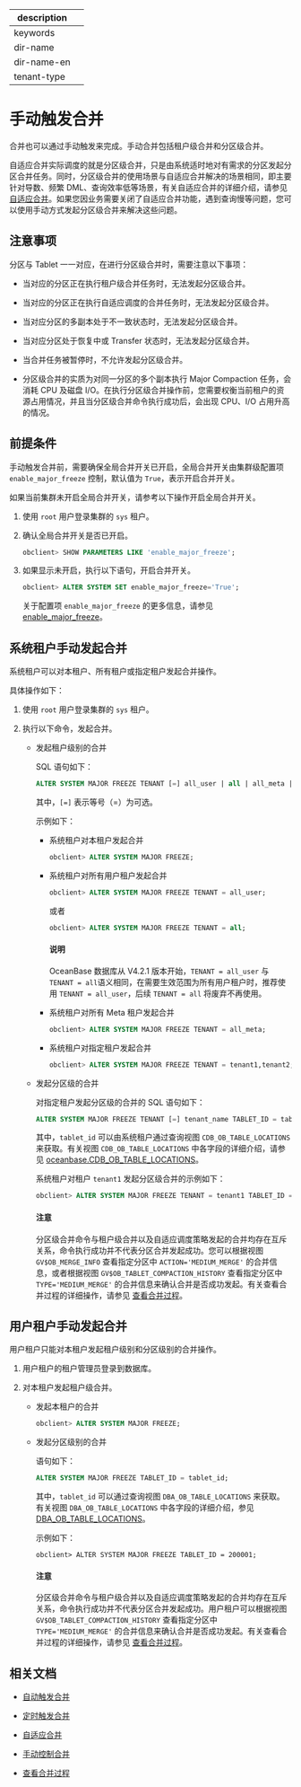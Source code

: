 |description||
|---|---|
|keywords||
|dir-name||
|dir-name-en||
|tenant-type||

# 手动触发合并

合并也可以通过手动触发来完成。手动合并包括租户级合并和分区级合并。

自适应合并实际调度的就是分区级合并，只是由系统适时地对有需求的分区发起分区合并任务。同时，分区级合并的使用场景与自适应合并解决的场景相同，即主要针对导数、频繁 DML、查询效率低等场景，有关自适应合并的详细介绍，请参见 [自适应合并](320.adaptive-compaction.md)。如果您因业务需要关闭了自适应合并功能，遇到查询慢等问题，您可以使用手动方式发起分区级合并来解决这些问题。

## 注意事项

分区与 Tablet 一一对应，在进行分区级合并时，需要注意以下事项：

* 当对应的分区正在执行租户级合并任务时，无法发起分区级合并。

* 当对应的分区正在执行自适应调度的合并任务时，无法发起分区级合并。

* 当对应分区的多副本处于不一致状态时，无法发起分区级合并。

* 当对应分区处于恢复中或 Transfer 状态时，无法发起分区级合并。

* 当合并任务被暂停时，不允许发起分区级合并。

* 分区级合并的实质为对同一分区的多个副本执行 Major Compaction 任务，会消耗 CPU 及磁盘 I/O。在执行分区级合并操作前，您需要权衡当前租户的资源占用情况，并且当分区级合并命令执行成功后，会出现 CPU、I/O 占用升高的情况。

## 前提条件

手动触发合并前，需要确保全局合并开关已开启，全局合并开关由集群级配置项 `enable_major_freeze` 控制，默认值为 `True`，表示开启合并开关。

如果当前集群未开启全局合并开关，请参考以下操作开启全局合并开关。

1. 使用 `root` 用户登录集群的 `sys` 租户。

2. 确认全局合并开关是否已开启。

   ```sql
   obclient> SHOW PARAMETERS LIKE 'enable_major_freeze';
   ```

3. 如果显示未开启，执行以下语句，开启合并开关。

   ```sql
   obclient> ALTER SYSTEM SET enable_major_freeze='True';
   ```

   关于配置项 `enable_major_freeze` 的更多信息，请参见 [enable_major_freeze](../../../800.configuration-items-and-system-variables/100.system-configuration-items/300.cluster-level-configuration-items/7000.enable_major_freeze.md)。

## 系统租户手动发起合并

系统租户可以对本租户、所有租户或指定租户发起合并操作。

具体操作如下：

1. 使用 `root` 用户登录集群的 `sys` 租户。

2. 执行以下命令，发起合并。

   * 发起租户级别的合并

      SQL 语句如下：

      ```sql
      ALTER SYSTEM MAJOR FREEZE TENANT [=] all_user | all | all_meta | tenant_name [, tenant_name ...];
      ```

      其中，`[=]` 表示等号（=）为可选。

      示例如下：

      * 系统租户对本租户发起合并

          ```sql
          obclient> ALTER SYSTEM MAJOR FREEZE;
          ```
      
      * 系统租户对所有用户租户发起合并

          ```sql
          obclient> ALTER SYSTEM MAJOR FREEZE TENANT = all_user;
          ```

          或者

          ```sql
          obclient> ALTER SYSTEM MAJOR FREEZE TENANT = all;
          ```

        <main id="notice" type='explain'>
        <h4>说明</h4>
        <p>OceanBase 数据库从 V4.2.1 版本开始，<code>TENANT = all_user</code> 与 <code>TENANT = all</code>语义相同，在需要生效范围为所有用户租户时，推荐使用 <code>TENANT = all_user</code>，后续 <code>TENANT = all</code> 将废弃不再使用。</p>
      
      * 系统租户对所有 Meta 租户发起合并

          ```sql
          obclient> ALTER SYSTEM MAJOR FREEZE TENANT = all_meta;
          ```

      * 系统租户对指定租户发起合并

          ```sql
          obclient> ALTER SYSTEM MAJOR FREEZE TENANT = tenant1,tenant2;
          ```

   * 发起分区级的合并

      对指定租户发起分区级的合并的 SQL 语句如下：

      ```sql
      ALTER SYSTEM MAJOR FREEZE TENANT [=] tenant_name TABLET_ID = tablet_id;
      ```

      其中，`tablet_id` 可以由系统租户通过查询视图 `CDB_OB_TABLE_LOCATIONS` 来获取。有关视图 `CDB_OB_TABLE_LOCATIONS` 中各字段的详细介绍，请参见 [oceanbase.CDB_OB_TABLE_LOCATIONS](../../../700.system-views/300.system-view-of-sys-tenant/200.dictionary-view-of-sys-tenant/10600.o-cdb_ob_table_locations-of-sys-tenant.md)。

      系统租户对租户 `tenant1` 发起分区级合并的示例如下：

      ```sql
      obclient> ALTER SYSTEM MAJOR FREEZE TENANT = tenant1 TABLET_ID = 200001;
      ```

      <main id="notice" type='notice'>
      <h4>注意</h4>
      <p>分区级合并命令与租户级合并以及自适应调度策略发起的合并均存在互斥关系，命令执行成功并不代表分区合并发起成功。您可以根据视图 <code>GV$OB_MERGE_INFO</code> 查看指定分区中 <code>ACTION='MEDIUM_MERGE'</code> 的合并信息，或者根据视图 <code>GV$OB_TABLET_COMPACTION_HISTORY</code> 查看指定分区中 <code>TYPE='MEDIUM_MERGE'</code> 的合并信息来确认合并是否成功发起。有关查看合并过程的详细操作，请参见 <a href="500.view-merge-process.md">查看合并过程</a>。</li></p>
      </main>

## 用户租户手动发起合并

用户租户只能对本租户发起租户级别和分区级别的合并操作。

1. 用户租户的租户管理员登录到数据库。

2. 对本租户发起租户级合并。

   * 发起本租户的合并

      ```sql
      obclient> ALTER SYSTEM MAJOR FREEZE;
      ```

   * 发起分区级别的合并

      语句如下：

      ```sql
      ALTER SYSTEM MAJOR FREEZE TABLET_ID = tablet_id;
      ```

      其中，`tablet_id` 可以通过查询视图 `DBA_OB_TABLE_LOCATIONS` 来获取。有关视图 `DBA_OB_TABLE_LOCATIONS` 中各字段的详细介绍，参见 [DBA_OB_TABLE_LOCATIONS](../../../700.system-views/400.system-view-of-mysql-mode/200.dictionary-view-of-mysql-mode/11200.o-dba_ob_table_locations-of-mysql-mode.md)。

      示例如下：

      ```shell
      obclient> ALTER SYSTEM MAJOR FREEZE TABLET_ID = 200001;
      ```

      <main id="notice" type='notice'>
      <h4>注意</h4>
      <p>分区级合并命令与租户级合并以及自适应调度策略发起的合并均存在互斥关系，命令执行成功并不代表分区合并发起成功。用户租户可以根据视图 <code>GV$OB_TABLET_COMPACTION_HISTORY</code> 查看指定分区中 <code>TYPE='MEDIUM_MERGE'</code> 的合并信息来确认合并是否成功发起。有关查看合并过程的详细操作，请参见 <a href="500.view-merge-process.md">查看合并过程</a>。</li></p>
      </main>

## 相关文档

* [自动触发合并](../200.merge-management/200.automatic-merge-triggering.md)

* [定时触发合并](../200.merge-management/300.scheduled-trigger-merge.md)

* [自适应合并](320.adaptive-compaction.md)

* [手动控制合并](../200.merge-management/500.manually-control-a-merge.md)

* [查看合并过程](../200.merge-management/500.view-merge-process.md)
